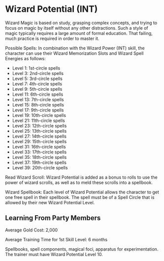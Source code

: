 # Wizard Potential (INT)

Wizard Magic is based on study, grasping complex concepts, and trying to focus on magic by itself without any other distractions. Such a style of magic typically requires a large amount of formal education. That failing, much practice is required in order to master it.

Possible Spells: In combination with the Wizard Power (INT) skill, the character can use their Wizard Memorization Slots and Wizard Spell Energies as follows:

- Level 1: 1st-circle spells
- Level 3: 2nd-circle spells
- Level 5: 3rd-circle spells
- Level 7: 4th-circle spells
- Level 9: 5th-circle spells
- Level 11: 6th-circle spells
- Level 13: 7th-circle spells
- Level 15: 8th-circle spells
- Level 17: 9th-circle spells
- Level 19: 10th-circle spells
- Level 21: 11th-circle spells
- Level 23: 12th-circle spells
- Level 25: 13th-circle spells
- Level 27: 14th-circle spells
- Level 29: 15th-circle spells
- Level 31: 16th-circle spells
- Level 33: 17th-circle spells
- Level 35: 18th-circle spells
- Level 37: 19th-circle spells
- Level 39: 20th-circle spells

Read Wizard Scroll: Wizard Potential is added as a bonus to rolls to use the power of wizard scrolls, as well as to meld these scrolls into a spellbook.

Wizard Spellbook: Each level of Wizard Potential allows the character to get one free spell in their spellbook. The spell must be of a Spell Circle that is allowed by their new Wizard Potential Level.

## Learning From Party Members

Average Gold Cost: 2,000

Average Training Time for 1st Skill Level: 6 months

Spellbooks, spell components, magical foci, apparatus for experimentation. The trainer must have Wizard Potential Level 10.
